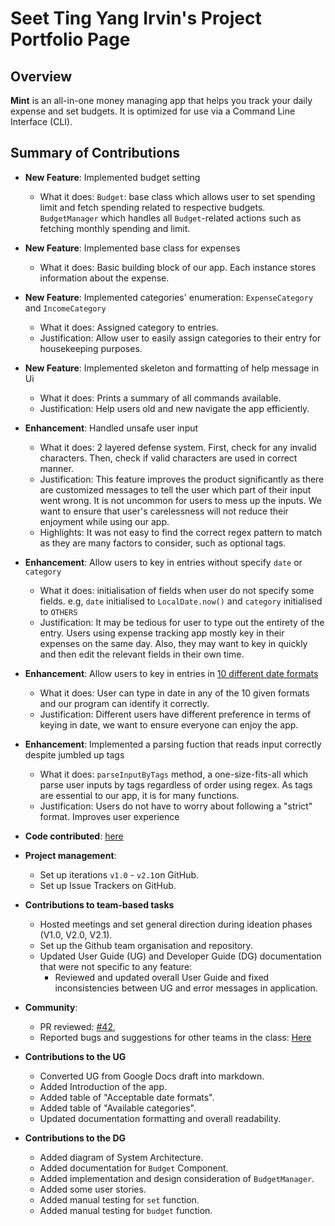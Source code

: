 # Seet Ting Yang Irvin's Project Portfolio Page

## Overview

**Mint** is an all-in-one money managing app that helps you track your daily expense and set budgets. It is optimized
for use via a Command Line Interface (CLI).

## Summary of Contributions

- **New Feature**: Implemented budget setting
    - What it does: `Budget`: base class which allows user to set spending limit and fetch spending related to
      respective budgets. `BudgetManager` which handles all `Budget`-related actions such as fetching monthly spending
      and limit.

- **New Feature**: Implemented base class for expenses
    - What it does: Basic building block of our app. Each instance stores information about the expense.

- **New Feature**: Implemented categories' enumeration: `ExpenseCategory` and `IncomeCategory`
    - What it does: Assigned category to entries.
    - Justification: Allow user to easily assign categories to their entry for housekeeping purposes.

- **New Feature**: Implemented skeleton and formatting of help message in Ui
    - What it does: Prints a summary of all commands available.
    - Justification: Help users old and new navigate the app efficiently.

- **Enhancement**: Handled unsafe user input
    - What it does: 2 layered defense system. First, check for any invalid characters. Then, check if valid characters
      are used in correct manner.
    - Justification: This feature improves the product significantly as there are customized messages to tell the user
      which part of their input went wrong. It is not uncommon for users to mess up the inputs. We want to ensure that
      user's carelessness will not reduce their enjoyment while using our app.
    - Highlights: It was not easy to find the correct regex pattern to match as they are many factors to consider, such
      as optional tags.


- **Enhancement**: Allow users to key in entries without specify `date` or `category`
    - What it does: initialisation of fields when user do not specify some fields. e.g, `date` initialised
      to `LocalDate.now()` and `category` initialised to `OTHERS`
    - Justification: It may be tedious for user to type out the entirety of the entry. Users using expense tracking app
      mostly key in their expenses on the same day. Also, they may want to key in quickly and then edit the relevant
      fields in their own time.

- **Enhancement**: Allow users to key in entries
  in [10 different date formats](https://github.com/AY2122S1-CS2113T-W11-2/tp/blob/master/docs/UserGuide.md#acceptable-date-formats)
    - What it does: User can type in date in any of the 10 given formats and our program can identify it correctly.
    - Justification: Different users have different preference in terms of keying in date, we want to ensure everyone
      can enjoy the app.

- **Enhancement**: Implemented a parsing fuction that reads input correctly despite jumbled up tags
    - What it does: `parseInputByTags` method, a one-size-fits-all which parse user inputs by tags regardless of order
      using regex. As tags are essential to our app, it is for many functions.
    - Justification: Users do not have to worry about following a "strict" format. Improves user experience

- **Code
  contributed**: [here](https://nus-cs2113-ay2122s1.github.io/tp-dashboard/?search=irvinseet&sort=groupTitle&sortWithin=title&since=2021-09-25&timeframe=commit&mergegroup=&groupSelect=groupByRepos&breakdown=false)

- **Project management**:
    - Set up iterations `v1.0` - `v2.1`on GitHub.
    - Set up Issue Trackers on GitHub.

- **Contributions to team-based tasks**
    - Hosted meetings and set general direction during ideation phases (V1.0, V2.0, V2.1).
    - Set up the Github team organisation and repository.
    - Updated User Guide (UG) and Developer Guide (DG) documentation that were not specific to any feature:
        - Reviewed and updated overall User Guide and fixed inconsistencies between UG and error messages in
          application.

- **Community**:
    - PR reviewed: [#42](https://github.com/nus-cs2113-AY2122S1/tp/pull/42),
    - Reported bugs and suggestions for other teams in the class: [Here](https://github.com/irvinseet/ped/issues)

- **Contributions to the UG**
    - Converted UG from Google Docs draft into markdown.
    - Added Introduction of the app.
    - Added table of "Acceptable date formats".
    - Added table of "Available categories".
    - Updated documentation formatting and overall readability.

- **Contributions to the DG**
    - Added diagram of System Architecture.
    - Added documentation for `Budget` Component.
    - Added implementation and design consideration of `BudgetManager`.
    - Added some user stories.
    - Added manual testing for `set` function.
    - Added manual testing for `budget` function.

